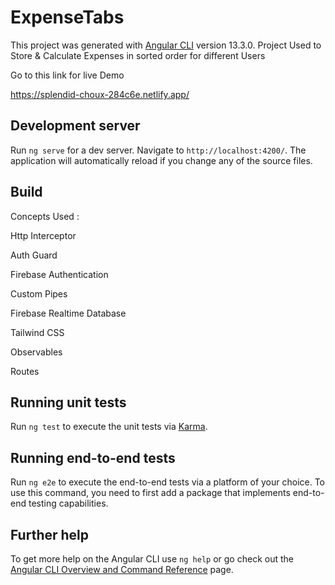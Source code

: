 # ExpenseTabs

This project was generated with [Angular CLI](https://github.com/angular/angular-cli) version 13.3.0.
Project Used to Store & Calculate Expenses in sorted order for different Users

Go to this link for live Demo

https://splendid-choux-284c6e.netlify.app/

## Development server

Run `ng serve` for a dev server. Navigate to `http://localhost:4200/`. The application will automatically reload if you change any of the source files.

## Build

Concepts Used :

Http Interceptor

Auth Guard

Firebase Authentication

Custom Pipes

Firebase Realtime Database

Tailwind CSS

Observables

Routes

## Running unit tests

Run `ng test` to execute the unit tests via [Karma](https://karma-runner.github.io).

## Running end-to-end tests

Run `ng e2e` to execute the end-to-end tests via a platform of your choice. To use this command, you need to first add a package that implements end-to-end testing capabilities.

## Further help

To get more help on the Angular CLI use `ng help` or go check out the [Angular CLI Overview and Command Reference](https://angular.io/cli) page.
